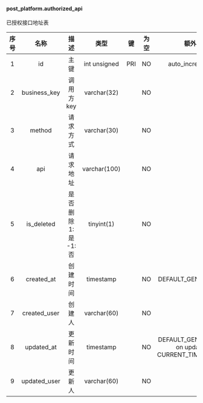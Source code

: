 #### post_platform.authorized_api 
已授权接口地址表

| 序号 | 名称 | 描述 | 类型 | 键 | 为空 | 额外 | 默认值 |
| :--: | :--: | :--: | :--: | :--: | :--: | :--: | :--: |
| 1 | id | 主键 | int unsigned | PRI | NO | auto_increment |  |
| 2 | business_key | 调用方key | varchar(32) |  | NO |  |  |
| 3 | method | 请求方式 | varchar(30) |  | NO |  |  |
| 4 | api | 请求地址 | varchar(100) |  | NO |  |  |
| 5 | is_deleted | 是否删除 1:是  -1:否 | tinyint(1) |  | NO |  | -1 |
| 6 | created_at | 创建时间 | timestamp |  | NO | DEFAULT_GENERATED | CURRENT_TIMESTAMP |
| 7 | created_user | 创建人 | varchar(60) |  | NO |  |  |
| 8 | updated_at | 更新时间 | timestamp |  | NO | DEFAULT_GENERATED on update CURRENT_TIMESTAMP | CURRENT_TIMESTAMP |
| 9 | updated_user | 更新人 | varchar(60) |  | NO |  |  |
